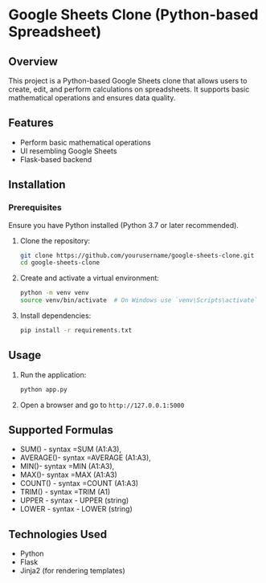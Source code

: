 # Google Sheets Clone (Python-based Spreadsheet)

## Overview
This project is a Python-based Google Sheets clone that allows users to create, edit, and perform calculations on spreadsheets. It supports basic mathematical operations and ensures data quality.

## Features
- Perform basic mathematical operations
- UI resembling Google Sheets
- Flask-based backend

## Installation

### Prerequisites
Ensure you have Python installed (Python 3.7 or later recommended).

1. Clone the repository:
   ```sh
   git clone https://github.com/yourusername/google-sheets-clone.git
   cd google-sheets-clone
   ```

2. Create and activate a virtual environment:
   ```sh
   python -m venv venv
   source venv/bin/activate  # On Windows use `venv\Scripts\activate`
   ```

3. Install dependencies:
   ```sh
   pip install -r requirements.txt
   ```

## Usage
1. Run the application:
   ```sh
   python app.py
   ```
2. Open a browser and go to `http://127.0.0.1:5000`

## Supported Formulas
- SUM() - syntax =SUM (A1:A3),
-  AVERAGE()- syntax =AVERAGE (A1:A3),
-  MIN()- syntax =MIN (A1:A3),
-  MAX()- syntax =MAX (A1:A3)
-  COUNT() - syntax =COUNT (A1:A3)
-  TRIM() - syntax =TRIM (A1)
-  UPPER - syntax - UPPER (string)
-  LOWER - syntax - LOWER (string)

## Technologies Used
- Python
- Flask
- Jinja2 (for rendering templates)

